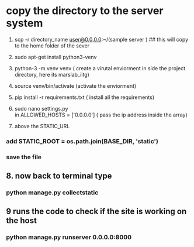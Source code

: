 #  copy the directory to the server system

 1. scp -r directory_name  user@0.0.0.0:~/(sample server ) ## this will copy to the home folder of the sever

 2. sudo apt-get install python3-venv
 3. python-3 -m venv venv ( create a virutal enviorment in side the project directory, here its marslab_iitg)
 4. source venv/bin/activate (activate the enviorment)
 5. pip install -r requirements.txt ( install all the requirements)
 6. sudo nano settings.py \
 in ALLOWED_HOSTS = ['0.0.0.0'] ( pass the ip address inside the array)
 7. above the STATIC_URL
###  add STATIC_ROOT = os.path.join(BASE_DIR, 'static') 
### save the file

## 8. now back to terminal type 
### python manage.py collectstatic
## 9 runs the code to check if the site is working on the host 
### python manage.py runserver 0.0.0.0:8000



